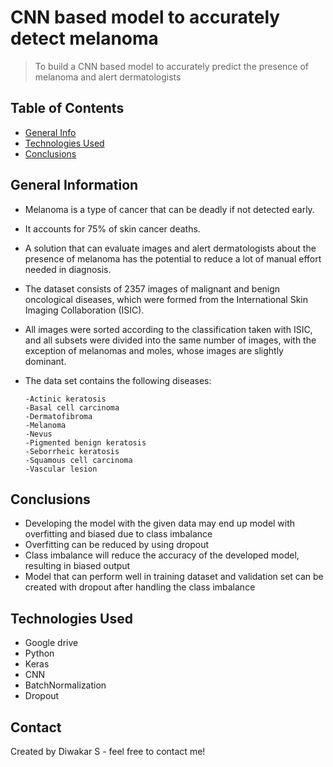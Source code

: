 # CNN based model to accurately detect melanoma
> To build a CNN based model to accurately predict the presence of melanoma and alert dermatologists


## Table of Contents
* [General Info](#general-information)
* [Technologies Used](#technologies-used)
* [Conclusions](#conclusions)


## General Information
- Melanoma is a type of cancer that can be deadly if not detected early. 
- It accounts for 75% of skin cancer deaths. 
- A solution that can evaluate images and alert dermatologists about the presence of melanoma has the potential to reduce a lot of manual effort needed in diagnosis.
- The dataset consists of 2357 images of malignant and benign oncological diseases, which were formed from the International Skin Imaging Collaboration (ISIC). 
- All images were sorted according to the classification taken with ISIC, and all subsets were divided into the same number of images, with the exception of melanomas and moles, whose images are slightly dominant.
- The data set contains the following diseases:

      -Actinic keratosis
      -Basal cell carcinoma
      -Dermatofibroma
      -Melanoma
      -Nevus
      -Pigmented benign keratosis
      -Seborrheic keratosis
      -Squamous cell carcinoma
      -Vascular lesion


## Conclusions
- Developing the model with the given data may end up model with overfitting and biased due to class imbalance 
- Overfitting can be reduced by using dropout
- Class imbalance will reduce the accuracy of the developed model, resulting in biased output 
- Model that can perform well in training dataset and validation set can be created with dropout after handling the class imbalance 


## Technologies Used
- Google drive
- Python 
- Keras 
- CNN
- BatchNormalization
- Dropout 


## Contact
Created by Diwakar S - feel free to contact me!
